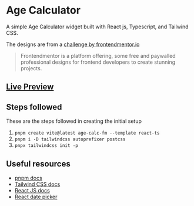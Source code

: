 # Age Calculator

A simple Age Calculator widget built with React js, Typescript, and Tailwind CSS.

The designs are from a [challenge by frontendmentor.io](https://www.frontendmentor.io/challenges/age-calculator-app-dF9DFFpj-Q)

> Frontendmentor is a platform offering, some free and paywalled professional designs for frontend developers to create stunning projects.

## [Live Preview](https://age-calc-fm-alvs.netlify.app)

## Steps followed

These are the steps followed in creating the initial setup

1. `pnpm create vite@latest age-calc-fm --template react-ts`
2. `pnpm i -D tailwindcss autoprefixer postcss`
3. `pnpx tailwindcss init -p`

## Useful resources

-   [pnpm docs](https://pnpm.io)
-   [Tailwind CSS docs](https://tailwindcss.com/docs/)
-   [React JS docs](https://react.dev)
-   [React date picker](https://react-day-picker.js.org/)
